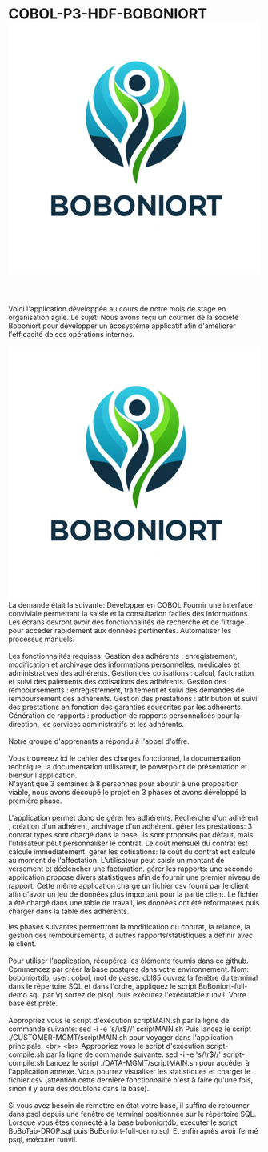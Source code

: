 


# COBOL-P3-HDF-BOBONIORT&nbsp;&nbsp;&nbsp;<img src="./boboniort.png" />
<br>
<br>
Voici l'application développée au cours de notre mois de stage en organisation agile.
Le sujet: Nous avons reçu un courrier de la société Boboniort pour développer un écosystème applicatif afin d'améliorer l'efficacité de ses opérations internes.
<br>
<br>
<img src="./boboniort.png" />
La demande était la suivante:
Développer en COBOL
Fournir une interface conviviale permettant la saisie et la consultation faciles des informations.
Les écrans devront avoir des fonctionnalités de recherche et de filtrage pour accéder rapidement aux données pertinentes.
Automatiser les processus manuels.
<br>
<br>
Les fonctionnalités requises:
Gestion des adhérents : enregistrement, modification et archivage des informations personnelles,
médicales et administratives des adhérents.
Gestion des cotisations : calcul, facturation et suivi des paiements des cotisations des adhérents.
Gestion des remboursements : enregistrement, traitement et suivi des demandes de
remboursement des adhérents.
Gestion des prestations : attribution et suivi des prestations en fonction des garanties souscrites par
les adhérents.
Génération de rapports : production de rapports personnalisés pour la direction, les services
administratifs et les adhérents.
<br>
<br>
Notre groupe d'apprenants a répondu à l'appel d'offre.
<br>
<br>
Vous trouverez ici le cahier des charges fonctionnel, la documentation technique, la documentation utilisateur, le powerpoint de présentation et biensur l'application.
<br>
N'ayant que 3 semaines à 8 personnes pour aboutir à une proposition viable, nous avons découpé le projet en 3 phases et avons développé la première phase.
<br>
<br>
L'application permet donc de 
gérer les adhérents: Recherche d'un adhérent , création d'un adhérent, archivage d'un adhérent.
gérer les prestations: 3 contrat types sont chargé dans la base, ils sont proposés par défaut, mais l'utilisateur peut personnaliser le contrat. Le coût mensuel du contrat est calculé immédiatement.
gérer les cotisations: le coût du contrat est calculé au moment de l'affectation. L'utilisateur peut saisir un montant de versement et déclencher une facturation.
gérer les rapports: une seconde application propose divers statistiques afin de fournir une premier niveau de rapport.
Cette même application charge un fichier csv fourni par le client afin d'avoir un jeu de données plus important pour la partie client. Le fichier a été chargé dans une table de travail, les données ont été reformatées puis charger dans la table des adhérents.  

les phases suivantes permettront la modification du contrat, la relance, la gestion des remboursements, d'autres rapports/statistiques à définir avec le client.
<br>
<br>
Pour utiliser l'application, récupérez les éléments fournis dans ce github.
<br>
Commencez par créer la base postgres dans votre environnement.
Nom: boboniortdb, user: cobol, mot de passe: cbl85
ouvrez la fenêtre du terminal dans le répertoire SQL et dans l'ordre, appliquez le script BoBoniort-full-demo.sql.
par \q sortez de plsql, puis exécutez l'exécutable runvil.
Votre base est prête.
<br>
<br>
Appropriez vous le script d'exécution scriptMAIN.sh par la ligne de commande suivante: sed -i -e 's/\r$//' scriptMAIN.sh
Puis lancez le script ./CUSTOMER-MGMT/scriptMAIN.sh pour voyager dans l'application principale.
<br>
<br> 
Appropriez vous le script d'exécution script-compile.sh par la ligne de commande suivante: sed -i -e 's/\r$//' script-compile.sh
Lancez le script ./DATA-MGMT/scriptMAIN.sh pour accéder à l'application annexe.
Vous pourrez visualiser les statistiques et charger le fichier csv (attention cette dernière fonctionnalité n'est à faire qu'une fois, sinon il y aura des doublons dans la base).
<br>
<br>
Si vous avez besoin de remettre en état votre base, il suffira de retourner dans psql depuis une fenêtre de terminal positionnée sur le répertoire SQL.
Lorsque vous êtes connecté à la base boboniortdb, exécuter le script BoBoTab-DROP.sql puis BoBoniort-full-demo.sql. Et enfin après avoir fermé psql, exécuter runvil.
<br>


